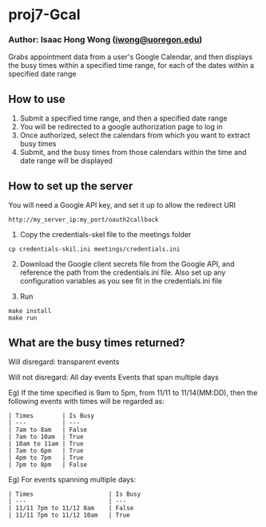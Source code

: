 # proj7-Gcal
### Author: Isaac Hong Wong (iwong@uoregon.edu)
Grabs appointment data from a user's Google Calendar, and then displays
the busy times within a specified time range, for each of the dates within
a specified date range


## How to use

1) Submit a specified time range, and then a specified date range
2) You will be redirected to a google authorization page to log in
3) Once authorized, select the calendars from which you want to extract
   busy times
4) Submit, and the busy times from those calendars within the time and
   date range will be displayed


## How to set up the server

You will need a Google API key, and set it up to allow the redirect URI
```
http://my_server_ip:my_port/oauth2callback
```

1) Copy the credentials-skel file to the meetings folder
```
cp credentials-skil.ini meetings/credentials.ini
```

2) Download the Google client secrets file from the Google API, and
   reference the path from the credentials.ini file. Also set up any
   configuration variables as you see fit in the credentials.ini file

3) Run
```
make install
make run
```


## What are the busy times returned?


Will disregard:
	transparent events

Will not disregard:
	All day events
	Events that span multiple days

Eg) If the time specified is 9am to 5pm, from 11/11 to 11/14(MM:DD),
    then the following events with times will be regarded as:

    | Times        | Is Busy
    | ---          | ---   
    | 7am to 8am   | False  
    | 7am to 10am  | True   
    | 10am to 11am | True   
    | 7am to 6pm   | True   
    | 4pm to 7pm   | True   
    | 7pm to 8pm   | False  

Eg) For events spanning multiple days:

    | Times                     | Is Busy
    | ---                       | ---	 
    | 11/11 7pm to 11/12 8am    | False  
    | 11/11 7pm to 11/12 10am   | True   